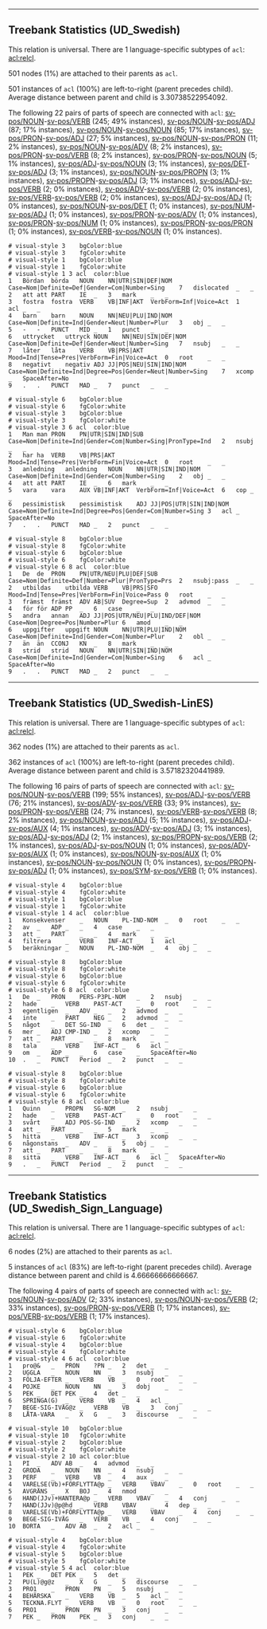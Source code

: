 

--------------------------------------------------------------------------------

## Treebank Statistics (UD_Swedish)

This relation is universal.
There are 1 language-specific subtypes of `acl`: [acl:relcl]().

501 nodes (1%) are attached to their parents as `acl`.

501 instances of `acl` (100%) are left-to-right (parent precedes child).
Average distance between parent and child is 3.30738522954092.

The following 22 pairs of parts of speech are connected with `acl`: [sv-pos/NOUN]()-[sv-pos/VERB]() (245; 49% instances), [sv-pos/NOUN]()-[sv-pos/ADJ]() (87; 17% instances), [sv-pos/NOUN]()-[sv-pos/NOUN]() (85; 17% instances), [sv-pos/PRON]()-[sv-pos/ADJ]() (27; 5% instances), [sv-pos/NOUN]()-[sv-pos/PRON]() (11; 2% instances), [sv-pos/NOUN]()-[sv-pos/ADV]() (8; 2% instances), [sv-pos/PRON]()-[sv-pos/VERB]() (8; 2% instances), [sv-pos/PRON]()-[sv-pos/NOUN]() (5; 1% instances), [sv-pos/ADJ]()-[sv-pos/NOUN]() (3; 1% instances), [sv-pos/DET]()-[sv-pos/ADJ]() (3; 1% instances), [sv-pos/NOUN]()-[sv-pos/PROPN]() (3; 1% instances), [sv-pos/PROPN]()-[sv-pos/ADJ]() (3; 1% instances), [sv-pos/ADJ]()-[sv-pos/VERB]() (2; 0% instances), [sv-pos/ADV]()-[sv-pos/VERB]() (2; 0% instances), [sv-pos/VERB]()-[sv-pos/VERB]() (2; 0% instances), [sv-pos/ADJ]()-[sv-pos/ADJ]() (1; 0% instances), [sv-pos/NOUN]()-[sv-pos/DET]() (1; 0% instances), [sv-pos/NUM]()-[sv-pos/ADJ]() (1; 0% instances), [sv-pos/PRON]()-[sv-pos/ADV]() (1; 0% instances), [sv-pos/PRON]()-[sv-pos/NUM]() (1; 0% instances), [sv-pos/PRON]()-[sv-pos/PRON]() (1; 0% instances), [sv-pos/VERB]()-[sv-pos/NOUN]() (1; 0% instances).


~~~ conllu
# visual-style 3	bgColor:blue
# visual-style 3	fgColor:white
# visual-style 1	bgColor:blue
# visual-style 1	fgColor:white
# visual-style 1 3 acl	color:blue
1	Bördan	börda	NOUN	NN|UTR|SIN|DEF|NOM	Case=Nom|Definite=Def|Gender=Com|Number=Sing	7	dislocated	_	_
2	att	att	PART	IE	_	3	mark	_	_
3	fostra	fostra	VERB	VB|INF|AKT	VerbForm=Inf|Voice=Act	1	acl	_	_
4	barn	barn	NOUN	NN|NEU|PLU|IND|NOM	Case=Nom|Definite=Ind|Gender=Neut|Number=Plur	3	obj	_	_
5	-	-	PUNCT	MID	_	1	punct	_	_
6	uttrycket	uttryck	NOUN	NN|NEU|SIN|DEF|NOM	Case=Nom|Definite=Def|Gender=Neut|Number=Sing	7	nsubj	_	_
7	låter	låta	VERB	VB|PRS|AKT	Mood=Ind|Tense=Pres|VerbForm=Fin|Voice=Act	0	root	_	_
8	negativt	negativ	ADJ	JJ|POS|NEU|SIN|IND|NOM	Case=Nom|Definite=Ind|Degree=Pos|Gender=Neut|Number=Sing	7	xcomp	_	SpaceAfter=No
9	.	.	PUNCT	MAD	_	7	punct	_	_

~~~


~~~ conllu
# visual-style 6	bgColor:blue
# visual-style 6	fgColor:white
# visual-style 3	bgColor:blue
# visual-style 3	fgColor:white
# visual-style 3 6 acl	color:blue
1	Man	man	PRON	PN|UTR|SIN|IND|SUB	Case=Nom|Definite=Ind|Gender=Com|Number=Sing|PronType=Ind	2	nsubj	_	_
2	har	ha	VERB	VB|PRS|AKT	Mood=Ind|Tense=Pres|VerbForm=Fin|Voice=Act	0	root	_	_
3	anledning	anledning	NOUN	NN|UTR|SIN|IND|NOM	Case=Nom|Definite=Ind|Gender=Com|Number=Sing	2	obj	_	_
4	att	att	PART	IE	_	6	mark	_	_
5	vara	vara	AUX	VB|INF|AKT	VerbForm=Inf|Voice=Act	6	cop	_	_
6	pessimistisk	pessimistisk	ADJ	JJ|POS|UTR|SIN|IND|NOM	Case=Nom|Definite=Ind|Degree=Pos|Gender=Com|Number=Sing	3	acl	_	SpaceAfter=No
7	.	.	PUNCT	MAD	_	2	punct	_	_

~~~


~~~ conllu
# visual-style 8	bgColor:blue
# visual-style 8	fgColor:white
# visual-style 6	bgColor:blue
# visual-style 6	fgColor:white
# visual-style 6 8 acl	color:blue
1	De	de	PRON	PN|UTR/NEU|PLU|DEF|SUB	Case=Nom|Definite=Def|Number=Plur|PronType=Prs	2	nsubj:pass	_	_
2	utbildas	utbilda	VERB	VB|PRS|SFO	Mood=Ind|Tense=Pres|VerbForm=Fin|Voice=Pass	0	root	_	_
3	främst	främst	ADV	AB|SUV	Degree=Sup	2	advmod	_	_
4	för	för	ADP	PP	_	6	case	_	_
5	andra	annan	ADJ	JJ|POS|UTR/NEU|PLU|IND/DEF|NOM	Case=Nom|Degree=Pos|Number=Plur	6	amod	_	_
6	uppgifter	uppgift	NOUN	NN|UTR|PLU|IND|NOM	Case=Nom|Definite=Ind|Gender=Com|Number=Plur	2	obl	_	_
7	än	än	CCONJ	KN	_	8	mark	_	_
8	strid	strid	NOUN	NN|UTR|SIN|IND|NOM	Case=Nom|Definite=Ind|Gender=Com|Number=Sing	6	acl	_	SpaceAfter=No
9	.	.	PUNCT	MAD	_	2	punct	_	_

~~~




--------------------------------------------------------------------------------

## Treebank Statistics (UD_Swedish-LinES)

This relation is universal.
There are 1 language-specific subtypes of `acl`: [acl:relcl]().

362 nodes (1%) are attached to their parents as `acl`.

362 instances of `acl` (100%) are left-to-right (parent precedes child).
Average distance between parent and child is 3.57182320441989.

The following 16 pairs of parts of speech are connected with `acl`: [sv-pos/NOUN]()-[sv-pos/VERB]() (199; 55% instances), [sv-pos/ADJ]()-[sv-pos/VERB]() (76; 21% instances), [sv-pos/ADV]()-[sv-pos/VERB]() (33; 9% instances), [sv-pos/PRON]()-[sv-pos/VERB]() (24; 7% instances), [sv-pos/VERB]()-[sv-pos/VERB]() (8; 2% instances), [sv-pos/NOUN]()-[sv-pos/ADJ]() (5; 1% instances), [sv-pos/ADJ]()-[sv-pos/AUX]() (4; 1% instances), [sv-pos/ADV]()-[sv-pos/ADJ]() (3; 1% instances), [sv-pos/ADJ]()-[sv-pos/ADJ]() (2; 1% instances), [sv-pos/PROPN]()-[sv-pos/VERB]() (2; 1% instances), [sv-pos/ADJ]()-[sv-pos/NOUN]() (1; 0% instances), [sv-pos/ADV]()-[sv-pos/AUX]() (1; 0% instances), [sv-pos/NOUN]()-[sv-pos/AUX]() (1; 0% instances), [sv-pos/NOUN]()-[sv-pos/NOUN]() (1; 0% instances), [sv-pos/PROPN]()-[sv-pos/ADJ]() (1; 0% instances), [sv-pos/SYM]()-[sv-pos/VERB]() (1; 0% instances).


~~~ conllu
# visual-style 4	bgColor:blue
# visual-style 4	fgColor:white
# visual-style 1	bgColor:blue
# visual-style 1	fgColor:white
# visual-style 1 4 acl	color:blue
1	Konsekvenser	_	NOUN	PL-IND-NOM	_	0	root	_	_
2	av	_	ADP	_	_	4	case	_	_
3	att	_	PART	_	_	4	mark	_	_
4	filtrera	_	VERB	INF-ACT	_	1	acl	_	_
5	beräkningar	_	NOUN	PL-IND-NOM	_	4	obj	_	_

~~~


~~~ conllu
# visual-style 8	bgColor:blue
# visual-style 8	fgColor:white
# visual-style 6	bgColor:blue
# visual-style 6	fgColor:white
# visual-style 6 8 acl	color:blue
1	De	_	PRON	PERS-P3PL-NOM	_	2	nsubj	_	_
2	hade	_	VERB	PAST-ACT	_	0	root	_	_
3	egentligen	_	ADV	_	_	2	advmod	_	_
4	inte	_	PART	NEG	_	2	advmod	_	_
5	något	_	DET	SG-IND	_	6	det	_	_
6	mer	_	ADJ	CMP-IND	_	2	xcomp	_	_
7	att	_	PART	_	_	8	mark	_	_
8	tala	_	VERB	INF-ACT	_	6	acl	_	_
9	om	_	ADP	_	_	6	case	_	SpaceAfter=No
10	.	_	PUNCT	Period	_	2	punct	_	_

~~~


~~~ conllu
# visual-style 8	bgColor:blue
# visual-style 8	fgColor:white
# visual-style 6	bgColor:blue
# visual-style 6	fgColor:white
# visual-style 6 8 acl	color:blue
1	Quinn	_	PROPN	SG-NOM	_	2	nsubj	_	_
2	hade	_	VERB	PAST-ACT	_	0	root	_	_
3	svårt	_	ADJ	POS-SG-IND	_	2	xcomp	_	_
4	att	_	PART	_	_	5	mark	_	_
5	hitta	_	VERB	INF-ACT	_	3	xcomp	_	_
6	någonstans	_	ADV	_	_	5	obj	_	_
7	att	_	PART	_	_	8	mark	_	_
8	sitta	_	VERB	INF-ACT	_	6	acl	_	SpaceAfter=No
9	.	_	PUNCT	Period	_	2	punct	_	_

~~~




--------------------------------------------------------------------------------

## Treebank Statistics (UD_Swedish_Sign_Language)

This relation is universal.
There are 1 language-specific subtypes of `acl`: [acl:relcl]().

6 nodes (2%) are attached to their parents as `acl`.

5 instances of `acl` (83%) are left-to-right (parent precedes child).
Average distance between parent and child is 4.66666666666667.

The following 4 pairs of parts of speech are connected with `acl`: [sv-pos/NOUN]()-[sv-pos/ADV]() (2; 33% instances), [sv-pos/NOUN]()-[sv-pos/VERB]() (2; 33% instances), [sv-pos/PRON]()-[sv-pos/VERB]() (1; 17% instances), [sv-pos/VERB]()-[sv-pos/VERB]() (1; 17% instances).


~~~ conllu
# visual-style 6	bgColor:blue
# visual-style 6	fgColor:white
# visual-style 4	bgColor:blue
# visual-style 4	fgColor:white
# visual-style 4 6 acl	color:blue
1	pro@&	_	PRON	?PN	_	2	det	_	_
2	UGGLA	_	NOUN	NN	_	3	nsubj	_	_
3	FÖLJA-EFTER	_	VERB	VB	_	0	root	_	_
4	POJKE	_	NOUN	NN	_	3	dobj	_	_
5	PEK	_	DET	PEK	_	4	det	_	_
6	SPRINGA(G)	_	VERB	VB	_	4	acl	_	_
7	BEGE-SIG-IVÄG@z	_	VERB	VB	_	3	conj	_	_
8	LÅTA-VARA	_	X	G	_	3	discourse	_	_

~~~


~~~ conllu
# visual-style 10	bgColor:blue
# visual-style 10	fgColor:white
# visual-style 2	bgColor:blue
# visual-style 2	fgColor:white
# visual-style 2 10 acl	color:blue
1	PI	_	ADV	AB	_	4	advmod	_	_
2	GRODA	_	NOUN	NN	_	4	nsubj	_	_
3	PERF	_	VERB	VB	_	4	aux	_	_
4	VARELSE(Vb)+FÖRFLYTTA@p	_	VERB	VBAV	_	0	root	_	_
5	AVGRÄNS	_	X	BOJ	_	4	nmod	_	_
6	HAND(JJv)+HANTERA@p	_	VERB	VBAV	_	4	conj	_	_
7	HAND(JJv)@p@hd	_	VERB	VBAV	_	4	dep	_	_
8	VARELSE(Vb)+FÖRFLYTTA@p	_	VERB	VBAV	_	4	conj	_	_
9	BEGE-SIG-IVÄG	_	VERB	VB	_	4	conj	_	_
10	BORTA	_	ADV	AB	_	2	acl	_	_

~~~


~~~ conllu
# visual-style 4	bgColor:blue
# visual-style 4	fgColor:white
# visual-style 5	bgColor:blue
# visual-style 5	fgColor:white
# visual-style 5 4 acl	color:blue
1	PEK	_	DET	PEK	_	5	det	_	_
2	PU(L)@g@z	_	X	G	_	5	discourse	_	_
3	PRO1	_	PRON	PN	_	5	nsubj	_	_
4	BEHÄRSKA	_	VERB	VB	_	5	acl	_	_
5	TECKNA.FLYT	_	VERB	VB	_	0	root	_	_
6	PRO1	_	PRON	PN	_	3	conj	_	_
7	PEK	_	PRON	PEK	_	3	conj	_	_

~~~


